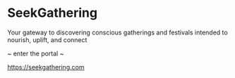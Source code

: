 # SeekGathering

Your gateway to discovering conscious gatherings and festivals intended to nourish, uplift, and connect

~ enter the portal ~

https://seekgathering.com
